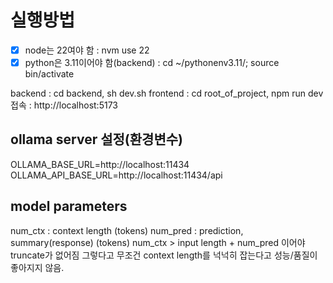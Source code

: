# 실행방법

- [x] node는 22여야 함 : nvm use 22
- [x] python은 3.11이어야 함(backend) : cd ~/pythonenv3.11/; source bin/activate

backend : cd backend, sh dev.sh
frontend : cd root_of_project, npm run dev
접속 : http://localhost:5173

## ollama server 설정(환경변수)

OLLAMA_BASE_URL=http://localhost:11434
OLLAMA_API_BASE_URL=http://localhost:11434/api

## model parameters

num_ctx : context length (tokens)
num_pred : prediction, summary(response) (tokens)
num_ctx > input length + num_pred 이어야 truncate가 없어짐
그렇다고 무조건 context length를 넉넉히 잡는다고 성능/품질이 좋아지지 않음.
